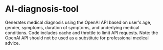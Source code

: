 # AI-diagnosis-tool
Generates medical diagnosis using the OpenAI API based on user's age, gender, symptoms, duration of symptoms, and underlying medical conditions. Code includes cache and throttle to limit API requests. Note: the OpenAI API should not be used as a substitute for professional medical advice.
